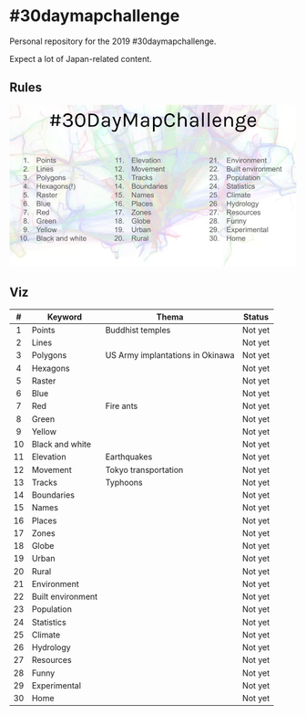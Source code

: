 # #30daymapchallenge

Personal repository for the 2019 #30daymapchallenge.

Expect a lot of Japan-related content.

## Rules

![エビフライトライアングル](./static/challenge_rules.JPG "サンプル")

## Viz

|  #  | Keyword           | Thema                            | Status  |
| :-: | ----------------- | -------------------------------- | ------- |
|  1  | Points            | Buddhist temples                 | Not yet |
|  2  | Lines             |                                  | Not yet |
|  3  | Polygons          | US Army implantations in Okinawa | Not yet |
|  4  | Hexagons          |                                  | Not yet |
|  5  | Raster            |                                  | Not yet |
|  6  | Blue              |                                  | Not yet |
|  7  | Red               | Fire ants                        | Not yet |
|  8  | Green             |                                  | Not yet |
|  9  | Yellow            |                                  | Not yet |
| 10  | Black and white   |                                  | Not yet |
| 11  | Elevation         | Earthquakes                      | Not yet |
| 12  | Movement          | Tokyo transportation             | Not yet |
| 13  | Tracks            | Typhoons                         | Not yet |
| 14  | Boundaries        |                                  | Not yet |
| 15  | Names             |                                  | Not yet |
| 16  | Places            |                                  | Not yet |
| 17  | Zones             |                                  | Not yet |
| 18  | Globe             |                                  | Not yet |
| 19  | Urban             |                                  | Not yet |
| 20  | Rural             |                                  | Not yet |
| 21  | Environment       |                                  | Not yet |
| 22  | Built environment |                                  | Not yet |
| 23  | Population        |                                  | Not yet |
| 24  | Statistics        |                                  | Not yet |
| 25  | Climate           |                                  | Not yet |
| 26  | Hydrology         |                                  | Not yet |
| 27  | Resources         |                                  | Not yet |
| 28  | Funny             |                                  | Not yet |
| 29  | Experimental      |                                  | Not yet |
| 30  | Home              |                                  | Not yet |
